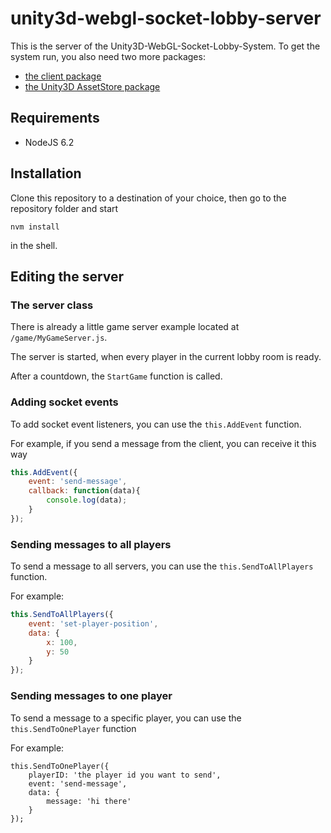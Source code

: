 # unity3d-webgl-socket-lobby-server

This is the server of the Unity3D-WebGL-Socket-Lobby-System.
To get the system run, you also need two more packages:

* [the client package](https://github.com/daspete/unity3d-webgl-socket-lobby-client)
* [the Unity3D AssetStore package]()

## Requirements
* NodeJS 6.2

## Installation
Clone this repository to a destination of your choice, then go to the repository folder and start
```
nvm install
```

in the shell.

## Editing the server

### The server class
There is already a little game server example located at `/game/MyGameServer.js`.

The server is started, when every player in the current lobby room is ready.

After a countdown, the `StartGame` function is called.

### Adding socket events
To add socket event listeners, you can use the `this.AddEvent` function.

For example, if you send a message from the client, you can receive it this way

```javascript
this.AddEvent({
    event: 'send-message',
    callback: function(data){
        console.log(data);
    }
});
```

### Sending messages to all players
To send a message to all servers, you can use the `this.SendToAllPlayers` function.

For example: 
```javascript
this.SendToAllPlayers({
    event: 'set-player-position',
    data: {
        x: 100,
        y: 50
    }
});
```

### Sending messages to one player
To send a message to a specific player, you can use the `this.SendToOnePlayer` function

For example:
```jasvascript
this.SendToOnePlayer({
    playerID: 'the player id you want to send',
    event: 'send-message',
    data: {
        message: 'hi there'
    }
});
```